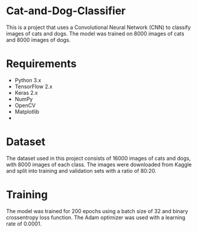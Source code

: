 # Cat-and-Dog-Classifier
This is a project that uses a Convolutional Neural Network (CNN) to classify images of cats and dogs. The model was trained on 8000 images of cats and 8000 images of dogs.

# Requirements
* Python 3.x
* TensorFlow 2.x
* Keras 2.x
* NumPy
* OpenCV
* Matplotlib
* 
# Dataset
The dataset used in this project consists of 16000 images of cats and dogs, with 8000 images of each class. The images were downloaded from Kaggle and split into training and validation sets with a ratio of 80:20.

# Training
The model was trained for 200 epochs using a batch size of 32 and binary crossentropy loss function. The Adam optimizer was used with a learning rate of 0.0001.
